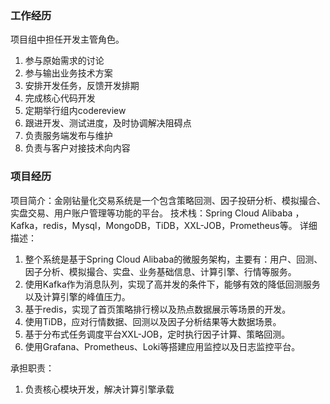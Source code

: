 ### 工作经历



项目组中担任开发主管角色。

1. 参与原始需求的讨论
2. 参与输出业务技术方案
3. 安排开发任务，反馈开发排期
4. 完成核心代码开发
5. 定期举行组内codereview
6. 跟进开发、测试进度，及时协调解决阻碍点
7. 负责服务端发布与维护
8. 负责与客户对接技术向内容



### 项目经历

项目简介：金刚钻量化交易系统是一个包含策略回测、因子投研分析、模拟撮合、实盘交易、用户账户管理等功能的平台。
技术栈：Spring Cloud Alibaba ，Kafka，redis，Mysql，MongoDB，TiDB，XXL-JOB，Prometheus等。
详细描述：

1. 整个系统是基于Spring Cloud Alibaba的微服务架构，主要有：用户、回测、因子分析、模拟撮合、实盘、业务基础信息、计算引擎、行情等服务。
2. 使用Kafka作为消息队列，实现了高并发的条件下，能够有效的降低回测服务以及计算引擎的峰值压力。
3. 基于redis，实现了首页策略排行榜以及热点数据展示等场景的开发。
4. 使用TiDB，应对行情数据、回测以及因子分析结果等大数据场景。
5. 基于分布式任务调度平台XXL-JOB，定时执行因子计算、策略回测。
6. 使用Grafana、Prometheus、Loki等搭建应用监控以及日志监控平台。

承担职责：

1. 负责核心模块开发，解决计算引擎承载